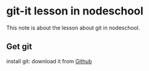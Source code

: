 # git-it lesson in nodeschool


This note is about the lesson about git in nodeschool.


## Get git

install git:
	download it from [Github](https://desktop.github.com)
	

